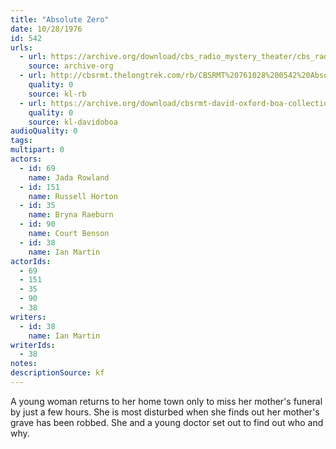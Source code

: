 ```yaml
---
title: "Absolute Zero"
date: 10/28/1976
id: 542
urls: 
  - url: https://archive.org/download/cbs_radio_mystery_theater/cbs_radio_mystery_theater-0501-0550.zip/cbs_radio_mystery_theater-0501-0550%2Fcbsrmt_0542_absolute_zero.mp3
    source: archive-org
  - url: http://cbsrmt.thelongtrek.com/rb/CBSRMT%20761028%200542%20Absolute%20Zero_wbbm_rb%20bithot.mp3
    quality: 0
    source: kl-rb
  - url: https://archive.org/download/cbsrmt-david-oxford-boa-collection/CBSRMT-761028-0542-Absolute-Zero-(128-44)_WBBM_RB-{BoA}.mp3
    quality: 0
    source: kl-davidoboa
audioQuality: 0
tags: 
multipart: 0
actors:  
  - id: 69
    name: Jada Rowland  
  - id: 151
    name: Russell Horton  
  - id: 35
    name: Bryna Raeburn  
  - id: 90
    name: Court Benson  
  - id: 38
    name: Ian Martin
actorIds:  
  - 69  
  - 151  
  - 35  
  - 90  
  - 38
writers:  
  - id: 38
    name: Ian Martin
writerIds:  
  - 38
notes: 
descriptionSource: kf
---
```

A young woman returns to her home town only to miss her mother's funeral by just a few hours. She is most disturbed when she finds out her mother's grave has been robbed. She and a young doctor set out to find out who and why.